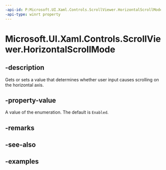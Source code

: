 ```yaml
---
-api-id: P:Microsoft.UI.Xaml.Controls.ScrollViewer.HorizontalScrollMode
-api-type: winrt property
---
```


# Microsoft.UI.Xaml.Controls.ScrollViewer.HorizontalScrollMode

<!--
public Microsoft.UI.Xaml.Controls.ScrollMode HorizontalScrollMode { get; set; }
-->

## -description

Gets or sets a value that determines whether user input causes scrolling on the horizontal axis.

## -property-value

A value of the enumeration. The default is `Enabled`.

## -remarks

## -see-also

## -examples

